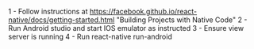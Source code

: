 1 - Follow instructions at https://facebook.github.io/react-native/docs/getting-started.html "Building Projects with Native Code"
2 - Run Android studio and start IOS emulator as instructed
3 - Ensure view server is running
4 - Run react-native run-android